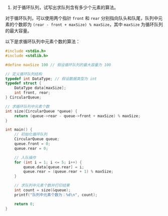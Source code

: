 1. 对于循环队列，试写出求队列含有多少个元素的算法。

对于循环队列，可以使用两个指针 `front` 和 `rear` 分别指向队头和队尾，队列中元素的个数即为 `(rear - front + maxSize) % maxSize`，其中 `maxSize` 为循环队列的最大容量。

以下是求循环队列中元素个数的算法：

```c
#include <stdio.h>
#include <stdlib.h>

#define maxSize 100 // 假设循环队列的最大容量为 100

// 定义循环队列结构
typedef int DataType; // 假设数据类型为 int
typedef struct {
    DataType data[maxSize];
    int front, rear;
} CircularQueue;

// 求循环队列中元素个数
int size(CircularQueue *queue) {
    return (queue->rear - queue->front + maxSize) % maxSize;
}

int main() {
    // 初始化循环队列
    CircularQueue queue;
    queue.front = 0;
    queue.rear = 0;

    // 入队操作
    for (int i = 1; i <= 5; i++) {
        queue.data[queue.rear] = i;
        queue.rear = (queue.rear + 1) % maxSize;
    }

    // 求队列中元素个数并打印结果
    int count = size(&queue);
    printf("队列中元素个数为：%d\n", count);

    return 0;
}
```
